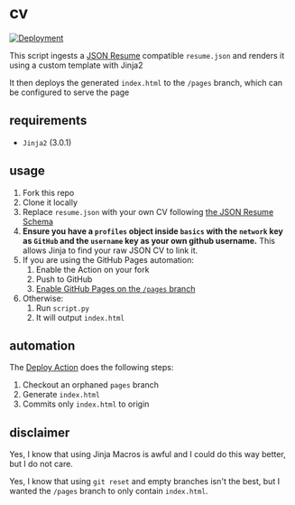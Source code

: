 # cv

[![Deployment](https://github.com/aejb/cv/actions/workflows/deploy.yml/badge.svg?branch=main)](https://github.com/aejb/cv/actions/workflows/deploy.yml)

This script ingests a [JSON Resume](https://jsonresume.org/) compatible `resume.json` and renders it using a custom template with Jinja2

It then deploys the generated `index.html` to the `/pages` branch, which can be configured to serve the page

## requirements

- `Jinja2` (3.0.1)

## usage

1. Fork this repo
2. Clone it locally
3. Replace `resume.json` with your own CV following [the JSON Resume Schema](https://jsonresume.org/schema/)
4. **Ensure you have a `profiles` object inside `basics` with the `network` key as `GitHub` and the `username` key as your own github username.** This allows Jinja to find your raw JSON CV to link it.
5. If you are using the GitHub Pages automation:
    1. Enable the Action on your fork
    2. Push to GitHub
    3. [Enable GitHub Pages on the `/pages` branch](https://docs.github.com/en/pages/getting-started-with-github-pages/configuring-a-publishing-source-for-your-github-pages-site)
6. Otherwise:
    1. Run `script.py`
    2. It will output `index.html`

## automation

The [Deploy Action](https://github.com/aejb/cv/blob/main/.github/workflows/deploy.yml) does the following steps:
1. Checkout an orphaned `pages` branch
2. Generate `index.html`
3. Commits only `index.html` to origin

## disclaimer

Yes, I know that using Jinja Macros is awful and I could do this way better, but I do not care.

Yes, I know that using `git reset` and empty branches isn't the best, but I wanted the `/pages` branch to only contain `index.html`.
